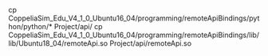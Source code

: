 

cp     CoppeliaSim_Edu_V4_1_0_Ubuntu16_04/programming/remoteApiBindings/python/python/*                       Project/api/
cp     CoppeliaSim_Edu_V4_1_0_Ubuntu16_04/programming/remoteApiBindings/lib/lib/Ubuntu18_04/remoteApi.so      Project/api/remoteApi.so
